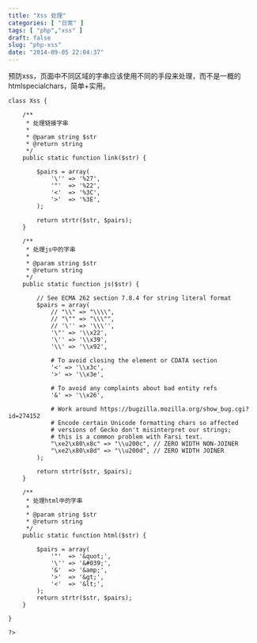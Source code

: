```yaml
---
title: "Xss 处理"
categories: [ "日常" ]
tags: [ "php","xss" ]
draft: false
slug: "php-xss"
date: "2014-09-05 22:04:37"
---
```


预防xss，页面中不同区域的字串应该使用不同的手段来处理，而不是一概的htmlspecialchars，简单+实用。

    class Xss {
    


<!--more-->


        /**
         * 处理链接字串
         *
         * @param string $str
         * @return string
         */
        public static function link($str) {
    
            $pairs = array(
                '\'' => '%27',
                '"'  => '%22',
                '<'  => '%3C',
                '>'  => '%3E',
            );
    
            return strtr($str, $pairs);
        }
    
        /**
         * 处理js中的字串
         *
         * @param string $str
         * @return string
         */
        public static function js($str) {
    
            // See ECMA 262 section 7.8.4 for string literal format
            $pairs = array(
                // "\\" => "\\\\",
                // "\"" => "\\\"",
                // '\'' => '\\\'',
                '\"' => '\\x22',
                '\'' => '\\x39',
                '\\' => '\\x92',
    
                # To avoid closing the element or CDATA section
                '<' => '\\x3c',
                '>' => '\\x3e',
    
                # To avoid any complaints about bad entity refs
                '&' => '\\x26',
    
                # Work around https://bugzilla.mozilla.org/show_bug.cgi?id=274152
                # Encode certain Unicode formatting chars so affected
                # versions of Gecko don't misinterpret our strings;
                # this is a common problem with Farsi text.
                "\xe2\x80\x8c" => "\\u200c", // ZERO WIDTH NON-JOINER
                "\xe2\x80\x8d" => "\\u200d", // ZERO WIDTH JOINER
            );
    
            return strtr($str, $pairs);
        }
    
        /**
         * 处理html中的字串
         *
         * @param string $str
         * @return string
         */
        public static function html($str) {
    
            $pairs = array(
                '"'  => '&quot;',
                '\'' => '&#039;',
                '&'  => '&amp;',
                '>'  => '&gt;',
                '<'  => '&lt;',
            );
            return strtr($str, $pairs);
        }
    
    }
    
    ?>